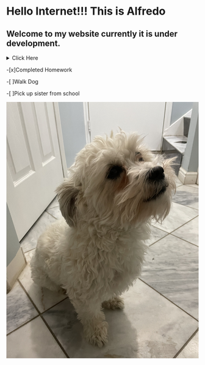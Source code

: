 # Hello Internet!!! This is Alfredo
## Welcome to my website currently it is under development.

<details><summary> Click Here</summary>
<p>

 Testing out a collapsed section

![Image](https://github.com/Alfred00ni/MyWebsite/blob/8520c7d73b1da099c0c0aaca35f85cffe8e618b0/IMG-0367.jpg)


</p>
</details>

-[x]Completed Homework

-[ ]Walk Dog

-[ ]Pick up sister from school


![Image](https://github.com/Alfred00ni/MyWebsite/blob/8520c7d73b1da099c0c0aaca35f85cffe8e618b0/IMG-0367.jpg)